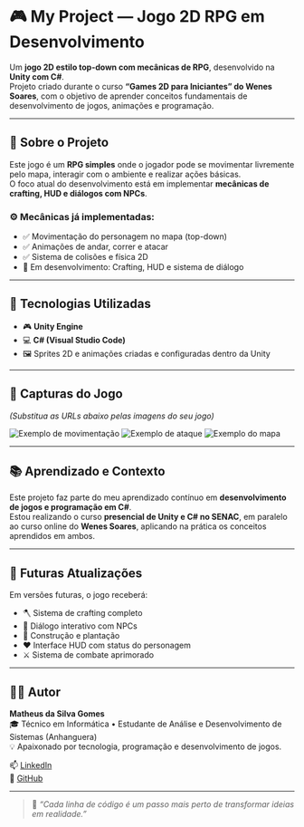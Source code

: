 # 🎮 My Project — Jogo 2D RPG em Desenvolvimento

Um **jogo 2D estilo top-down com mecânicas de RPG**, desenvolvido na **Unity com C#**.  
Projeto criado durante o curso **“Games 2D para Iniciantes” do Wenes Soares**, com o objetivo de aprender conceitos fundamentais de desenvolvimento de jogos, animações e programação.

---

## 🧠 Sobre o Projeto

Este jogo é um **RPG simples** onde o jogador pode se movimentar livremente pelo mapa, interagir com o ambiente e realizar ações básicas.  
O foco atual do desenvolvimento está em implementar **mecânicas de crafting, HUD e diálogos com NPCs**.

### ⚙️ Mecânicas já implementadas:
- ✅ Movimentação do personagem no mapa (top-down)
- ✅ Animações de andar, correr e atacar
- ✅ Sistema de colisões e física 2D
- 🚧 Em desenvolvimento: Crafting, HUD e sistema de diálogo

---

## 🧩 Tecnologias Utilizadas

- 🎮 **Unity Engine**
- 💻 **C# (Visual Studio Code)**
- 🖼️ Sprites 2D e animações criadas e configuradas dentro da Unity

---

## 📸 Capturas do Jogo

*(Substitua as URLs abaixo pelas imagens do seu jogo)*

![Exemplo de movimentação](https://via.placeholder.com/400x200?text=Movimentacao)
![Exemplo de ataque](https://via.placeholder.com/400x200?text=Ataque)
![Exemplo do mapa](https://via.placeholder.com/400x200?text=Mapa)

---

## 📚 Aprendizado e Contexto

Este projeto faz parte do meu aprendizado contínuo em **desenvolvimento de jogos e programação em C#**.  
Estou realizando o curso **presencial de Unity e C# no SENAC**, em paralelo ao curso online do **Wenes Soares**, aplicando na prática os conceitos aprendidos em ambos.

---

## 🚀 Futuras Atualizações

Em versões futuras, o jogo receberá:
- 🪓 Sistema de crafting completo  
- 💬 Diálogo interativo com NPCs  
- 🧱 Construção e plantação  
- ❤️ Interface HUD com status do personagem  
- ⚔️ Sistema de combate aprimorado  

---

## 👨‍💻 Autor

**Matheus da Silva Gomes**  
🎓 Técnico em Informática • Estudante de Análise e Desenvolvimento de Sistemas (Anhanguera)  
💡 Apaixonado por tecnologia, programação e desenvolvimento de jogos.  

📫 [LinkedIn](https://www.linkedin.com/in/matheus-da-silva-gomes-baa89a23b)  
🐙 [GitHub](https://github.com/DefaultCode01)

---

> 🚀 *“Cada linha de código é um passo mais perto de transformar ideias em realidade.”*

